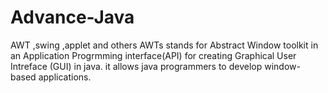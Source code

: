 # Advance-Java
AWT ,swing ,applet and others
AWTs  stands for Abstract Window toolkit in an Application Progrmming interface(API) for creating Graphical User Intreface (GUI) in java. it allows java programmers to develop window-based applications.

